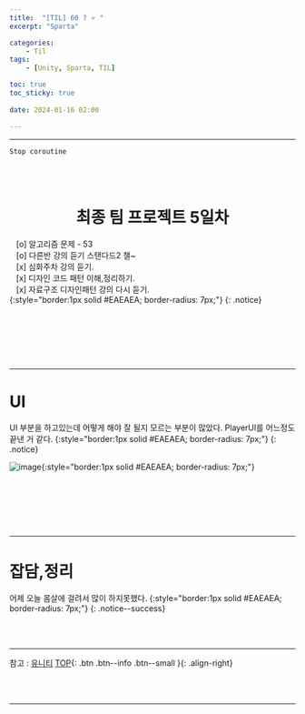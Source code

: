 ```yaml
---
title:  "[TIL] 60 ? ⭐ "
excerpt: "Sparta"

categories:
    - Til
tags:
    - [Unity, Sparta, TIL]

toc: true
toc_sticky: true
 
date: 2024-01-16 02:00

---
```

- - -

`Stop coroutine`

<BR><BR>

<center><H1>  최종 팀 프로젝트 5일차  </H1></center>

&nbsp;&nbsp; [o] 알고리즘 문제  - 53  
&nbsp;&nbsp; [o] 다른반 강의 듣기 스탠다드2 챌~   
&nbsp;&nbsp; [x] 심화주차 강의 듣기.  
&nbsp;&nbsp; [x] 디자인 코드 패턴 이해,정리하기.   
&nbsp;&nbsp; [x] 자료구조 디자인패턴 강의 다시 듣기.  
{:style="border:1px solid #EAEAEA; border-radius: 7px;"}
{: .notice}  

<br><br><br><br><br>
- - - 

# UI
UI 부분을 하고있는데 어떻게 해야 잘 될지 모르는 부분이 많았다. PlayerUI를 어느정도 끝낸 거 같다.
{:style="border:1px solid #EAEAEA; border-radius: 7px;"}
{: .notice}

![image](https://github.com/levell1/levell1.github.io/assets/96651722/921bf83a-eb52-4480-bded-de8c0b0ea4f0){:style="border:1px solid #EAEAEA; border-radius: 7px;"}  


<br><br><br><br><br>
- - - 


# 잡담,정리
어제 오늘 몸살에 걸려서 많이 하지못했다. 
{:style="border:1px solid #EAEAEA; border-radius: 7px;"}
{: .notice--success}  

<br><br>
- - -

참고 : [유니티](https://docs.unity3d.com/kr/)
[TOP](#){: .btn .btn--info .btn--small }{: .align-right}


<br><br>
- - -

